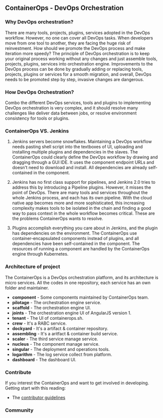 ## ContainerOps - DevOps Orchestration

### Why DevOps orchestration?

There are many tools, projects, plugins, services adopted in the DevOps workflow. However, no one can cover all DevOps tasks. When developers move from one tool to another, they are facing the huge risk of reinvestment. How should we promote the DevOps process and make iteration more speedy? The principle of DevOps orchestration is to keep your original process working without any changes and just assemble tools, projects, plugins, services into orchestration engine. Improvements to the DevOps process can be done by gradually adding or replacing tools, projects, plugins or services for a smooth migration, and overall, DevOps needs to be promoted step by step, invasive changes are dangerous.

### How DevOps Orchestration?

Combo the different DevOps services, tools and plugins to implementing DevOps orchestration is very complex, and it should resolve many challenges like deliver data between jobs, or resolve environment consistency for tools or plugins.

### ContainerOps VS. Jenkins

1. Jenkins servers become snowflakes. Maintaining a DevOps workflow needs pasting shell script into the textboxes of UI, uploading and installing multiple plugins and dependencies in the slaves. The ContainerOps could clearly define the DevOps workflow by drawing and dragging through a GUI IDE. It uses the component endpoint URLs and doesn't need to download and install. All dependencies are already self-contained in the component.

2. Jenkins has no first class support for pipelines, and Jenkins 2.0 tries to address this by introducing a Pipeline plugins. However, it misses the point of DevOps. There are many tools and services throughout the whole Jenkins process, and each has its own pipeline. With the cloud native app becomes more and more sophisticated, this increasing complexity makes tools to be isolated in the chain and finding a good way to pass context in the whole workflow becomes critical. These are the problems ContainerOps wants to resolve.

3. Plugins accomplish everything you care about in Jenkins, and the plugin has dependencies on the environment. The ContainerOps use container-encapsulated components instead of plugins, and all dependencies have been self-contained in the component. The resources of running a component are handled by the ContainerOps engine through Kubernetes.

### Architecture of project

The ContainerOps is a DevOps orchestration platform, and its architecture is micro services. All the codes in one repository, each service has an own folder and maintainer.

* **component** - Some components maintained by ContainerOps team.
* **pilotage** - The orchestration engine service.
* **scaffold** - The orchestration engine UI.
* **joints** - The orchestration engine UI of AngularJS version 1. 
* **tenant** - The UI of containerops.sh.
* **crew** - It's a RABC service.
* **dockyard** - It's a artifact & container repository.
* **assembling** - It's a aritfact & container build service.
* **scaler** - The third service manage service.
* **nucleus** - The component manage service.
* **singular** - The deployment and operations tools.
* **logarithm** - The log service collect from platform.
* **dashboard** - The dashboard UI.

### Contribute

If you interest the ContainerOps and want to get involved in developing. Getting start with this reading: 

* The [contributor guidelines](CONTRIBUTING.md)

### Community
